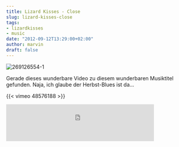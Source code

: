 ```yaml
---
title: Lizard Kisses - Close
slug: lizard-kisses-close
tags:
- lizardkisses
- music
date: "2012-09-12T13:29:00+02:00"
author: marvin
draft: false
---
```

![269126554-1](/images/269126554-1.jpg)

Gerade dieses wunderbare Video zu diesem wunderbaren Musiktitel
gefunden. Naja, ich glaube der Herbst-Blues ist da...

{{< vimeo 48576188 >}}

<iframe width="400" height="100" style="position: relative; display: block; width: 400px; height: 100px;" src="http://bandcamp.com/EmbeddedPlayer/v=2/track=1681515404/size=venti/bgcol=FFFFFF/linkcol=4285BB/" allowtransparency="true" frameborder="0">[Close
by Lizard Kisses](http://lizardkisses.bandcamp.com/track/close)</iframe>
